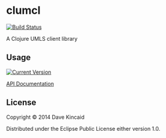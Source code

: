 # clumcl

[![Build Status](https://secure.travis-ci.org/dkincaid/clumcl.png?branch=develop)](http://travis-ci.org/dkincaid/clumcl)

A Clojure UMLS client library

## Usage

[![Current Version](https://clojars.org/clumcl/latest-version.svg)](https://clojars.org/clumcl)

[API Documentation](https://dkincaid.github.com/clumcl)

## License

Copyright © 2014 Dave Kincaid

Distributed under the Eclipse Public License either version 1.0.

